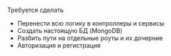 Требуется сделать

- Перенести всю логику в контроллеры и сервисы
- Создать настоящую БД (MongoDB)
- Разбить пути на отдельные роуты и их дочерние
- Авторизация и регистрация
